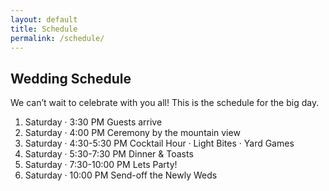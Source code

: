 ```yaml
---
layout: default
title: Schedule
permalink: /schedule/
---
```


<section class="section">
  <div class="container">
    <h1 class="h1">Wedding Schedule</h1>
    <p class="lead">We can’t wait to celebrate with you all! This is the schedule for the big day.</p>
    <ol class="timeline" aria-label="Wedding weekend timeline">
      <li class="event sr"><span class="dot" aria-hidden="true"></span><time>Saturday · 3:30 PM</time> Guests arrive</li>
      <li class="event sr"><span class="dot" aria-hidden="true"></span><time>Saturday · 4:00 PM</time> Ceremony by the mountain view</li>
      <li class="event sr"><span class="dot" aria-hidden="true"></span><time>Saturday · 4:30-5:30 PM</time> Cocktail Hour · Light Bites · Yard Games</li>
      <li class="event sr"><span class="dot" aria-hidden="true"></span><time>Saturday · 5:30-7:30 PM</time> Dinner & Toasts</li>
      <li class="event sr"><span class="dot" aria-hidden="true"></span><time>Saturday · 7:30-10:00 PM</time> Lets Party!</li>
      <li class="event sr"><span class="dot" aria-hidden="true"></span><time>Saturday · 10:00 PM</time> Send-off the Newly Weds</li>
    </ol>
  </div>
</section>
